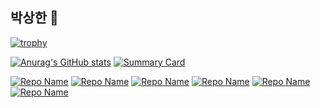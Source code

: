 ## 박상한 👋
 [![trophy](https://github-profile-trophy.vercel.app/?username=parksanghan)](https://github.com/ryo-ma/github-profile-trophy)
 
 [![Anurag's GitHub stats](https://github-readme-stats.vercel.app/api?username=parksanghan)](https://github.com/anuraghazra/github-readme-stats)
 [![Summary Card](https://github-profile-summary-cards.vercel.app/api/cards/profile-details?username=parksanghan)](https://github.com/vn7n24fzkq/github-profile-summary-cards)

 

  [![Repo Name](https://github-readme-stats.vercel.app/api/pin/?username=parksanghan&repo=Csharp.NET)](https://github.com/parksanghan/Csharp.NET)
  [![Repo Name](https://github-readme-stats.vercel.app/api/pin/?username=parksanghan&repo=ML_DL_Keras)](https://github.com/parksanghan/ML_DL_Keras)
  [![Repo Name](https://github-readme-stats.vercel.app/api/pin/?username=parksanghan&repo=Spring-Netty-SocketIO)](https://github.com/parksanghan/Spring-Netty-SocketIO)
    [![Repo Name](https://github-readme-stats.vercel.app/api/pin/?username=parksanghan&repo=MAUI)](https://github.com/parksanghan/MAUI)
      [![Repo Name](https://github-readme-stats.vercel.app/api/pin/?username=parksanghan&repo=Keroro_Fighter)](https://github.com/parksanghan/Keroro_Fighter)
          [![Repo Name](https://github-readme-stats.vercel.app/api/pin/?username=parksanghan&repo=Keroro_Pang_Pang
)](https://github.com/parksanghan/Keroro_Pang_Pang
)
      
